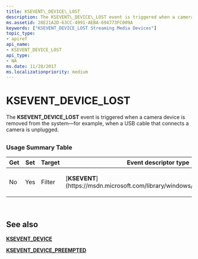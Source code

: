```yaml
---
title: KSEVENT\_DEVICE\_LOST
description: The KSEVENT\_DEVICE\_LOST event is triggered when a camera device is removed from the system \ 8212;for example, when a USB cable that connects a camera is unplugged.
ms.assetid: 28E21A2D-63CC-4991-AEBA-694773FC009A
keywords: ["KSEVENT_DEVICE_LOST Streaming Media Devices"]
topic_type:
- apiref
api_name:
- KSEVENT_DEVICE_LOST
api_type:
- NA
ms.date: 11/28/2017
ms.localizationpriority: medium
---
```


# KSEVENT\_DEVICE\_LOST


The **KSEVENT\_DEVICE\_LOST** event is triggered when a camera device is removed from the system—for example, when a USB cable that connects a camera is unplugged.

## <span id="ddk_ksevent_vidcap_auto_update_ks"></span><span id="DDK_KSEVENT_VIDCAP_AUTO_UPDATE_KS"></span>


### <span id="usage_summary_table"></span><span id="USAGE_SUMMARY_TABLE"></span>Usage Summary Table

<table>
<colgroup>
<col width="20%" />
<col width="20%" />
<col width="20%" />
<col width="20%" />
<col width="20%" />
</colgroup>
<thead>
<tr class="header">
<th>Get</th>
<th>Set</th>
<th>Target</th>
<th>Event descriptor type</th>
<th>Event value type</th>
</tr>
</thead>
<tbody>
<tr class="odd">
<td><p>No</p></td>
<td><p>Yes</p></td>
<td><p>Filter</p></td>
<td><p>[<strong>KSEVENT</strong>](https://msdn.microsoft.com/library/windows/hardware/ff561744)</p></td>
<td><p>[<strong>KSEVENTDATA</strong>](https://msdn.microsoft.com/library/windows/hardware/ff561750)</p></td>
</tr>
</tbody>
</table>

 

## See also


[**KSEVENT\_DEVICE**](https://msdn.microsoft.com/library/windows/hardware/jj151588)

[**KSEVENT\_DEVICE\_PREEMPTED**](ksevent-device-preempted.md)

 

 






